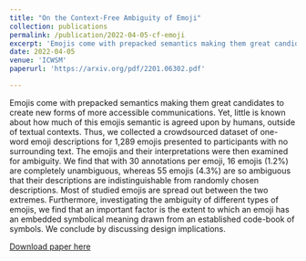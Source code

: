 ```yaml
---
title: "On the Context-Free Ambiguity of Emoji"
collection: publications
permalink: /publication/2022-04-05-cf-emoji
excerpt: 'Emojis come with prepacked semantics making them great candidates to create new forms of more accessible communications. Yet, little is known about how much of this emojis semantic is agreed upon by humans, outside of textual contexts. Thus, we collected a crowdsourced dataset of one-word emoji descriptions for 1,289 emojis presented to participants with no surrounding text. The emojis and their interpretations were then examined for ambiguity. We find that with 30 annotations per emoji, 16 emojis (1.2%) are completely unambiguous, whereas 55 emojis (4.3%) are so ambiguous that their descriptions are indistinguishable from randomly chosen descriptions. Most of studied emojis are spread out between the two extremes. Furthermore, investigating the ambiguity of different types of emojis, we find that an important factor is the extent to which an emoji has an embedded symbolical meaning drawn from an established code-book of symbols. We conclude by discussing design implications. '
date: 2022-04-05
venue: 'ICWSM'
paperurl: 'https://arxiv.org/pdf/2201.06302.pdf'

---
```

Emojis come with prepacked semantics making them great candidates to create new forms of more accessible communications. Yet, little is known about how much of this emojis semantic is agreed upon by humans, outside of textual contexts. Thus, we collected a crowdsourced dataset of one-word emoji descriptions for 1,289 emojis presented to participants with no surrounding text. The emojis and their interpretations were then examined for ambiguity. We find that with 30 annotations per emoji, 16 emojis (1.2%) are completely unambiguous, whereas 55 emojis (4.3%) are so ambiguous that their descriptions are indistinguishable from randomly chosen descriptions. Most of studied emojis are spread out between the two extremes. Furthermore, investigating the ambiguity of different types of emojis, we find that an important factor is the extent to which an emoji has an embedded symbolical meaning drawn from an established code-book of symbols. We conclude by discussing design implications. 

[Download paper here](https://arxiv.org/pdf/2201.06302.pdf)
